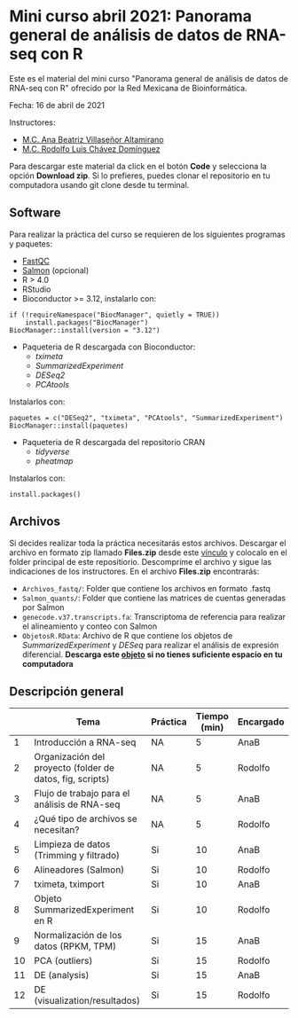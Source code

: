# Mini curso abril 2021: Panorama general de análisis de datos de RNA-seq con R

Este es el material del mini curso "Panorama general de análisis de datos de RNA-seq con R" ofrecido por la Red Mexicana de Bioinformática.

Fecha: 16 de abril de 2021

Instructores:

- [M.C. Ana Beatriz Villaseñor Altamirano]()
- [M.C. Rodolfo Luis Chávez Domínguez]()

Para descargar este material da click en el botón **Code** y selecciona la opción **Download zip**. Si lo prefieres, puedes clonar el repositorio en tu computadora usando git clone desde tu terminal.

## Software

Para realizar la práctica del curso se requieren de los siguientes programas y paquetes:

* [FastQC](https://www.bioinformatics.babraham.ac.uk/projects/download.html#fastqc)
* [Salmon](https://github.com/COMBINE-lab/salmon/releases) (opcional)
* R > 4.0
* RStudio
* Bioconductor >= 3.12, instalarlo con:

```
if (!requireNamespace("BiocManager", quietly = TRUE))
    install.packages("BiocManager")
BiocManager::install(version = "3.12")
```

* Paqueteria de R descargada con Bioconductor:
	* _tximeta_
	* _SummarizedExperiment_
	* _DESeq2_
	* _PCAtools_

Instalarlos con:

```
paquetes = c("DESeq2", "tximeta", "PCAtools", "SummarizedExperiment")
BiocManager::install(paquetes)
```

* Paqueteria de R descargada del repositorio CRAN
	* _tidyverse_
	* _pheatmap_

Instalarlos con:

```
install.packages()
```

## Archivos

Si decides realizar toda la práctica necesitarás estos archivos. Descargar el archivo en formato zip llamado **Files.zip** desde este [vínculo](https://drive.google.com/file/d/1n8dQHFotDc-fHxrLZOPVFoS8D29Pf5SZ/view?usp=sharing) y colocalo en el folder principal de este repositiorio. Descomprime el archivo y sigue las indicaciones de los instructores.
En el archivo **Files.zip** encontrarás:

* `Archivos_fastq/`: Folder que contiene los archivos en formato .fastq
* `Salmon_quants/`: Folder que contiene las matrices de cuentas generadas por Salmon
* `genecode.v37.transcripts.fa`: Transcriptoma de referencia para realizar el alineamiento y conteo con Salmon
* `ObjetosR.RData`: Archivo de R que contiene los objetos de *SummarizedExperiment* y *DESeq* para realizar el análisis de expresión diferencial. **Descarga este [objeto](https://drive.google.com/file/d/1_j2Py3ifDRN-O_6ygq627xuKTAI2HmGb/view?usp=sharing) si no tienes suficiente espacio en tu computadora** 

## Descripción general

|    | Tema                                                        | Práctica | Tiempo (min) | Encargado |
|----|-------------------------------------------------------------|--------|--------------|-----------|
| 1  | Introducción a RNA-seq                                      | NA     | 5            | AnaB      |
| 2  | Organización del proyecto (folder de datos, fig, scripts)   | NA     | 5            | Rodolfo   |
| 3  | Flujo de trabajo para el análisis de RNA-seq                | NA     | 5            | AnaB      |
| 4  | ¿Qué tipo de archivos se necesitan?                         | NA     | 5            | Rodolfo   |
| 5  | Limpieza de datos (Trimming y filtrado)                     | Si     | 10           | AnaB      |
| 6  | Alineadores (Salmon)                                        | Si     | 10           | Rodolfo   |
| 7  | tximeta, tximport                                           | Si     | 10           | AnaB      |
| 8  | Objeto SummarizedExperiment en R                            | Si     | 10           | Rodolfo   |
| 9  | Normalización de los datos (RPKM, TPM)                      | Si     | 15           | AnaB      |
| 10 | PCA (outliers)                                              | Si     | 15           | Rodolfo   |
| 11 | DE (analysis)                                               | Si     | 15           | AnaB      |
| 12 | DE (visualization/resultados)                               | Si     | 15           | Rodolfo   |



